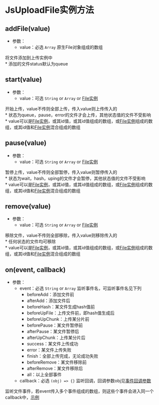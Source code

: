 # JsUploadFile实例方法

## addFile(value)

+ 参数：
  + value：必选 `Array` 原生File对象组成的数组

将文件添加到上传实例中<br>* 添加的文件status默认为queue

## start(value)

+ 参数：
  + value：可选 `String` or `Array` or [File实例](/v2/usage/file-attr.md)

开始上传，value不传则全部上传，传入value则上传传入的
<br>* 状态为queue，pause，error的文件才会上传，其他状态值的文件不受影响
<br>* value可以是[File实例](/v2/usage/file-attr.md)，或其id值，或其id值组成的数组，或[File实例](/v2/usage/file-attr.md)组成的数组，或其id值和[File实例](/v2/usage/file-attr.md)混合组成的数组

## pause(value)

+ 参数：
  + value：可选 `String` or `Array` or [File实例](/v2/usage/file-attr.md)

暂停上传，value不传则全部暂停，传入value则暂停传入的
<br>* 状态为wait，hash，uping的文件才会暂停，其他状态值的文件不受影响
<br>* value可以是[File实例](/v2/usage/file-attr.md)，或其id值，或其id值组成的数组，或[File实例](/v2/usage/file-attr.md)组成的数组，或其id值和[File实例](/v2/usage/file-attr.md)混合组成的数组

## remove(value)

+ 参数：
  + value：可选 `String` or `Array` or [File实例](/v2/usage/file-attr.md)

移除文件，value不传则全部移除，传入value则移除传入的
<br>* 任何状态的文件均可移除
<br>* value可以是[File实例](/v2/usage/file-attr.md)，或其id值，或其id值组成的数组，或[File实例](/v2/usage/file-attr.md)组成的数组，或其id值和[File实例](/v2/usage/file-attr.md)混合组成的数组

## on(event, callback)

+ 参数：
  + event：必选 `String` or `Array` 监听事件名，可监听事件名见下列
    + beforeAdd：添加文件前
    + afterAdd：添加文件后
    + beforeHash：某文件生成hash值前
    + beforeUpFile：上传文件前，即hash值生成后
    + beforeUpChunk：上传某分片前
    + beforePause：某文件暂停前
    + afterPause：某文件暂停后
    + afterUpChunk：上传某分片后
    + success：某文件上传成功
    + error：某文件上传失败
    + finish：全部上传完成，无论成功失败
    + beforeRemove：某文件移除前
    + afterRemove：某文件移除后
    + all：以上全部事件
  + callback：必选 `(obj) => {}` 监听回调，回调参数obj见[事件回调参数](/v2/usage/cb-params.md)

监听文件事件，若event传入多个事件组成的数组，则这些个事件会进入同一个callback中，[示例](/v2/example/eg-onevent.md)

